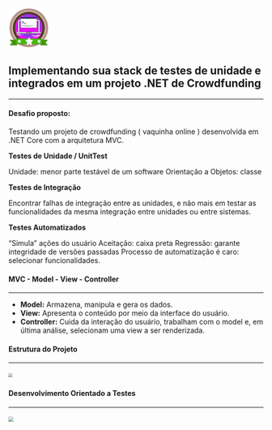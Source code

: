 <img src="img/ico.png" width="80"/>

## Implementando sua stack de testes de unidade e integrados em um projeto .NET de Crowdfunding

<hr>

#### Desafio proposto:

Testando um projeto de crowdfunding ( vaquinha online ) desenvolvida em .NET Core com a arquitetura MVC.



**Testes de Unidade / UnitTest**

Unidade: menor parte testável de um software
Orientação a Objetos: classe

**Testes de Integração**

Encontrar falhas de integração entre as unidades, e não mais em testar as funcionalidades da mesma integração entre unidades ou entre sistemas.

**Testes Automatizados**

“Simula” ações do usuário
Aceitação: caixa preta
Regressão: garante integridade de versões passadas
Processo de automatização é caro: selecionar
funcionalidades.



#### MVC - Model - View - Controller

------

- **Model:** Armazena, manipula e gera os dados.
- **View:** Apresenta o conteúdo por meio da interface do usuário.
- **Controller:** Cuida da interação do usuário, trabalham com o model e, em última análise, selecionam uma view a ser renderizada.





#### Estrutura do Projeto

------

<img src="D:\PROJETOS\DIO\Vaquinha_Tests\img\Estrutura.png" style="zoom:50%;" />





#### Desenvolvimento Orientado a Testes

------

<img src="D:\PROJETOS\DIO\Vaquinha_Tests\img\Desenvolvimento.png" style="zoom:60%;" />



